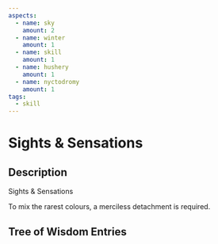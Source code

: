 ```yaml
---
aspects: 
  - name: sky
    amount: 2
  - name: winter
    amount: 1
  - name: skill
    amount: 1
  - name: hushery
    amount: 1
  - name: nyctodromy
    amount: 1
tags:
  - skill
---
```


# Sights & Sensations

## Description
Sights & Sensations

To mix the rarest colours, a merciless detachment is required.
## Tree of Wisdom Entries

